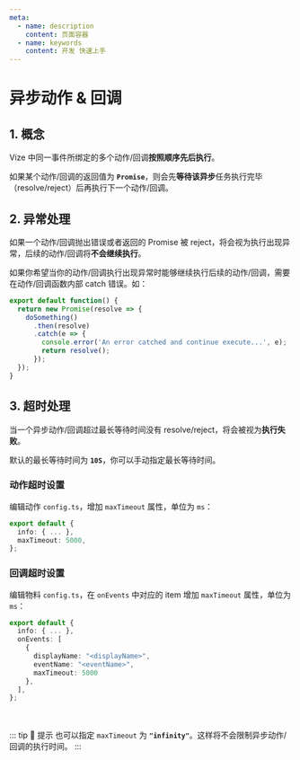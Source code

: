 ```yaml
---
meta:
  - name: description
    content: 页面容器
  - name: keywords
    content: 开发 快速上手
---
```


# 异步动作 & 回调

## 1. 概念

Vize 中同一事件所绑定的多个动作/回调**按照顺序先后执行**。

如果某个动作/回调的返回值为 **`Promise`**，则会先**等待该异步**任务执行完毕（resolve/reject）后再执行下一个动作/回调。

## 2. 异常处理

如果一个动作/回调抛出错误或者返回的 Promise 被 reject，将会视为执行出现异常，后续的动作/回调将**不会继续执行**。

如果你希望当你的动作/回调执行出现异常时能够继续执行后续的动作/回调，需要在动作/回调函数内部 catch 错误。如：

```ts {5,6,7,8}
export default function() {
  return new Promise(resolve => {
    doSomething()
      .then(resolve)
      .catch(e => {
        console.error('An error catched and continue execute...', e);
        return resolve();
      });
  });
}
```

## 3. 超时处理

当一个异步动作/回调超过最长等待时间没有 resolve/reject，将会被视为**执行失败**。

默认的最长等待时间为 **`10S`**，你可以手动指定最长等待时间。

### 动作超时设置

编辑动作 `config.ts`，增加 `maxTimeout` 属性，单位为 `ms`：

```ts {3}
export default {
  info: { ... },
  maxTimeout: 5000,
};
```

### 回调超时设置

编辑物料 `config.ts`，在 `onEvents` 中对应的 item 增加 `maxTimeout` 属性，单位为 `ms`：

```ts {7}
export default {
  info: { ... },
  onEvents: [
    {
      displayName: "<displayName>",
      eventName: "<eventName>",
      maxTimeout: 5000
    },
  ],
};
```

<br></br>
::: tip 🌟 提示
也可以指定 `maxTimeout` 为 **`"infinity"`**。这样将不会限制异步动作/回调的执行时间。
:::
